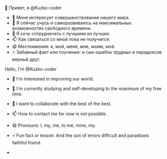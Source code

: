 👋 Привет, я @Kuzko-coder
- 👀 Меня интересует совершенствование нашего мира.
- 🌱 Я сейчас учусь и саморазвиваюсь на максимальных возможностях свободного времени.
- 💞️ Я хочу сотрудничать с лучшими из лучших.
- 📫 Как связаться со мной пока не получится.
- 😄 Местоимения: я, мой, меня, мне, моим, моё.
- ⚡ Забавный факт или поучение: и сын ошибок трудных и парадоксов верный друг.


Hello, I'm @Kuzko-coder
- 👀 I'm interested in improving our world.
- 🌱 I'm currently studying and self-developing to the maximum of my free time.
- 💞️ I want to collaborate with the best of the best.
- 📫 How to contact me for now is not possible.
- 😄 Pronouns: I, my, me, to me, mine, my.
- ⚡ Fun fact or lesson: And the son of errors difficult and paradoxes faithful friend.

- 
<!---
Kuzko-coder/Kuzko-coder is a ✨ special ✨ repository because its `README.md` (this file) appears on your GitHub profile.
You can click the Preview link to take a look at your changes.
--->
